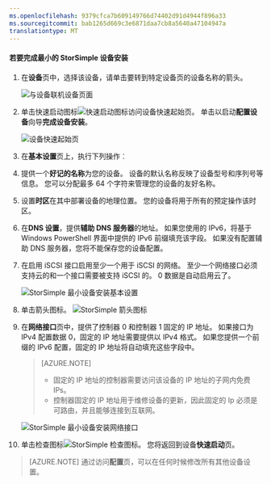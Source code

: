 ```yaml
---
ms.openlocfilehash: 9379cfca7b609149766d74402d91d4944f896a33
ms.sourcegitcommit: bab1265d669c3e6871daa7cb8a5640a47104947a
translationtype: MT
---
```

<properties 
   pageTitle="完成最基本的设备安装程序"
   description="介绍了如何完成所需最低 StorSimple 设备配置。"
   services="storsimple"
   documentationCenter="NA"
   authors="SharS"
   manager="adinah"
   editor="tysonn" />
<tags 
   ms.service="storsimple"
   ms.devlang="NA"
   ms.topic="article"
   ms.tgt_pltfrm="NA"
   ms.workload="TBD"
   ms.date="08/07/2015"
   ms.author="v-sharos" />

#### 若要完成最小的 StorSimple 设备安装

1. 在**设备**页中，选择该设备，请单击要转到特定设备页的设备名称的箭头。 

    ![与设备联机设备页面](./media/storsimple-complete-minimum-device-setup/HCS_DevicesPageM-include.png) 

2. 单击快速启动图标![快速启动图标](./media/storsimple-complete-minimum-device-setup/HCS_QuickStartIcon-include.png)访问设备快速起始页。 单击以启动**配置设备**向导**完成设备安装**。

    ![设备快速起始页](./media/storsimple-complete-minimum-device-setup/Device_Quick_Start_page_1M.png)

2. 在**基本设置**页上，执行下列操作︰
  1. 提供一个**好记的名称**为您的设备。 设备的默认名称反映了设备型号和序列号等信息。 您可以分配最多 64 个字符来管理您的设备的友好名称。
  2. 设置**时区**在其中部署设备的地理位置。 您的设备将用于所有的预定操作该时区。
  3. 在**DNS 设置**，提供**辅助 DNS 服务器**的地址。 如果您使用的 IPv6，将基于 Windows PowerShell 界面中提供的 IPv6 前缀填充该字段。 
  如果没有配置辅助 DNS 服务器，您将不能保存您的设备配置。
  4. 在启用 iSCSI 接口启用至少一个用于 iSCSI 的网络。 至少一个网络接口必须支持云的和一个接口需要被支持 iSCSI 的。 0 数据是自动启用云了。
 
      ![StorSimple 最小设备安装基本设置](./media/storsimple-complete-minimum-device-setup/HCS_MinDeviceSetupBasicSettings1-include.png)

3. 单击箭头图标。 ![StorSimple 箭头图标](./media/storsimple-complete-minimum-device-setup/HCS_ArrowIcon-include.png)

4. 在**网络接口**页中，提供了控制器 0 和控制器 1 固定的 IP 地址。 如果接口为 IPv4 配置数据 0，固定的 IP 地址需要提供以 IPv4 格式。 如果您提供一个前缀的 IPv6 配置，固定的 IP 地址将自动填充这些字段中。


    > [AZURE.NOTE] 
    > 
    > - 固定的 IP 地址的控制器需要访问该设备的 IP 地址的子网内免费 IPs。
    > - 控制器固定的 IP 地址用于维修设备的更新，因此固定的 Ip 必须是可路由，并且能够连接到互联网。

    ![StorSimple 最小设备安装网络接口](./media/storsimple-complete-minimum-device-setup/HCS_MinDeviceSetupNetworkInterfaces2-include.png)

5. 单击检查图标![StorSimple 检查图标](./media/storsimple-complete-minimum-device-setup/HCS_CheckIcon-include.png)。
  您将返回到设备**快速启动**页。

 > [AZURE.NOTE] 通过访问**配置**页，可以在任何时候修改所有其他设备设置。
